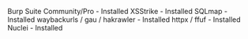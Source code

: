 Burp Suite Community/Pro - Installed
XSStrike - Installed
SQLmap - Installed
waybackurls / gau / hakrawler - Installed
httpx / ffuf - Installed
Nuclei - Installed



